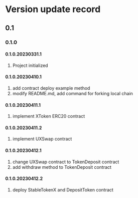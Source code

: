 # Version update record

## 0.1

### 0.1.0

#### 0.1.0.20230331.1

1. Project initialized

#### 0.1.0.20230410.1

1. add contract deploy example method
2. modify README.md, add command for forking local chain

#### 0.1.0.20230411.1

1. implement XToken ERC20 contract

#### 0.1.0.20230411.2

1. implement UXSwap contract

#### 0.1.0.20230412.1

1. change UXSwap contract to TokenDeposit contract
2. add withdraw method to TokenDeposit contract

#### 0.1.0.20230412.2

1. deploy StableTokenX and DepositToken contract
